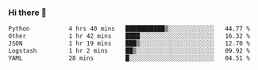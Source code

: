 ### Hi there 👋

<!--START_SECTION:waka-->

```txt
Python           4 hrs 40 mins   ███████████▒░░░░░░░░░░░░░   44.77 %
Other            1 hr 42 mins    ████░░░░░░░░░░░░░░░░░░░░░   16.32 %
JSON             1 hr 19 mins    ███▒░░░░░░░░░░░░░░░░░░░░░   12.70 %
Logstash         1 hr 2 mins     ██▒░░░░░░░░░░░░░░░░░░░░░░   09.92 %
YAML             28 mins         █░░░░░░░░░░░░░░░░░░░░░░░░   04.51 %
```

<!--END_SECTION:waka-->

<!--
**Jonas-VanHaeken/Jonas-VanHaeken** is a ✨ _special_ ✨ repository because its `README.md` (this file) appears on your GitHub profile.

Here are some ideas to get you started:

- 🔭 I’m currently working on ...
- 🌱 I’m currently learning ...
- 👯 I’m looking to collaborate on ...
- 🤔 I’m looking for help with ...
- 💬 Ask me about ...
- 📫 How to reach me: ...
- 😄 Pronouns: ...
- ⚡ Fun fact: ...
-->
